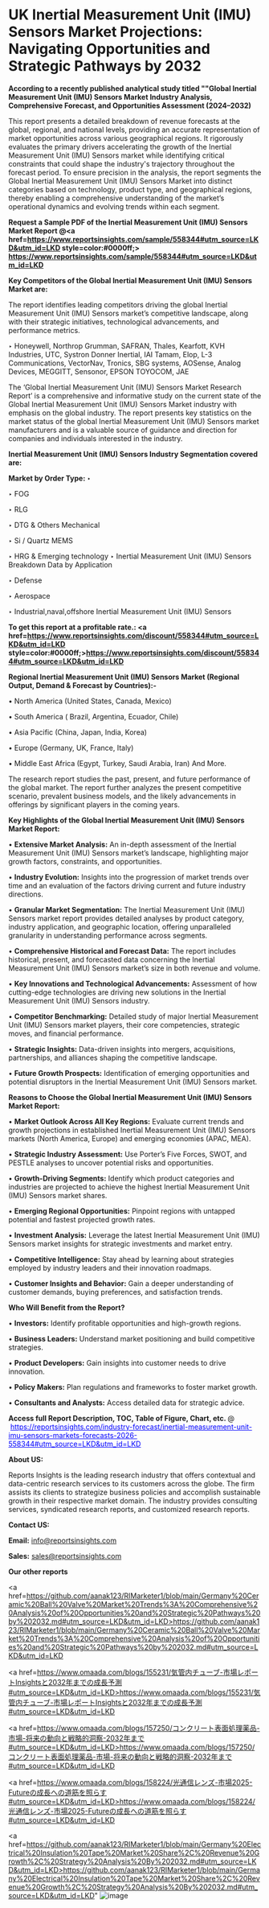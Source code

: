 # UK Inertial Measurement Unit (IMU) Sensors Market Projections: Navigating Opportunities and Strategic Pathways by 2032

<strong>According to a recently published analytical study titled ""Global Inertial Measurement Unit (IMU) Sensors Market Industry Analysis, Comprehensive Forecast, and Opportunities Assessment (2024–2032)</strong>

This report presents a detailed breakdown of revenue forecasts at the global, regional, and national levels, providing an accurate representation of market opportunities across various geographical regions. It rigorously evaluates the primary drivers accelerating the growth of the Inertial Measurement Unit (IMU) Sensors market while identifying critical constraints that could shape the industry's trajectory throughout the forecast period. To ensure precision in the analysis, the report segments the Global Inertial Measurement Unit (IMU) Sensors Market into distinct categories based on technology, product type, and geographical regions, thereby enabling a comprehensive understanding of the market’s operational dynamics and evolving trends within each segment.

<strong>Request a Sample PDF of the Inertial Measurement Unit (IMU) Sensors Market Report </strong><strong>@<a href=https://www.reportsinsights.com/sample/558344#utm_source=LKD&utm_id=LKD style=color:#0000ff;> https://www.reportsinsights.com/sample/558344#utm_source=LKD&utm_id=LKD</a></strong></font>

<strong>Key Competitors of the Global Inertial Measurement Unit (IMU) Sensors Market are:</strong>

The report identifies leading competitors driving the global Inertial Measurement Unit (IMU) Sensors market’s competitive landscape, along with their strategic initiatives, technological advancements, and performance metrics.

‣ Honeywell, Northrop Grumman, SAFRAN, Thales, Kearfott, KVH Industries, UTC, Systron Donner Inertial, IAI Tamam, Elop, L-3 Communications, VectorNav, Tronics, SBG systems, AOSense, Analog Devices, MEGGITT, Sensonor, EPSON TOYOCOM, JAE

The ‘Global Inertial Measurement Unit (IMU) Sensors Market Research Report’ is a comprehensive and informative study on the current state of the Global Inertial Measurement Unit (IMU) Sensors Market industry with emphasis on the global industry. The report presents key statistics on the market status of the global Inertial Measurement Unit (IMU) Sensors market manufacturers and is a valuable source of guidance and direction for companies and individuals interested in the industry.

<strong>Inertial Measurement Unit (IMU) Sensors Industry Segmentation covered are:</strong>

<strong>Market by Order Type: </strong>
‣ 

‣ FOG

‣ RLG

‣ DTG & Others Mechanical

‣ Si / Quartz MEMS

‣ HRG & Emerging technology
‣ Inertial Measurement Unit (IMU) Sensors Breakdown Data by Application

‣ Defense

‣ Aerospace

‣ Industrial,naval,offshore
Inertial Measurement Unit (IMU) Sensors

<strong>To get this report at a profitable rate.: <a href=https://www.reportsinsights.com/discount/558344#utm_source=LKD&utm_id=LKD style=color:#0000ff;>https://www.reportsinsights.com/discount/558344#utm_source=LKD&utm_id=LKD</a></strong></font>

<strong>Regional Inertial Measurement Unit (IMU) Sensors Market (Regional Output, Demand &amp; Forecast by Countries):-</strong>

• North America (United States, Canada, Mexico)

• South America ( Brazil, Argentina, Ecuador, Chile)

• Asia Pacific (China, Japan, India, Korea)

• Europe (Germany, UK, France, Italy)

• Middle East Africa (Egypt, Turkey, Saudi Arabia, Iran) And More.

The research report studies the past, present, and future performance of the global market. The report further analyzes the present competitive scenario, prevalent business models, and the likely advancements in offerings by significant players in the coming years.

<strong>Key Highlights of the Global Inertial Measurement Unit (IMU) Sensors Market Report:</strong>

• <strong>Extensive Market Analysis:</strong> An in-depth assessment of the Inertial Measurement Unit (IMU) Sensors market’s landscape, highlighting major growth factors, constraints, and opportunities.

• <strong>Industry Evolution:</strong> Insights into the progression of market trends over time and an evaluation of the factors driving current and future industry directions.

• <strong>Granular Market Segmentation:</strong> The Inertial Measurement Unit (IMU) Sensors market report provides detailed analyses by product category, industry application, and geographic location, offering unparalleled granularity in understanding performance across segments.

• <strong>Comprehensive Historical and Forecast Data:</strong> The report includes historical, present, and forecasted data concerning the Inertial Measurement Unit (IMU) Sensors market’s size in both revenue and volume.

• <strong>Key Innovations and Technological Advancements:</strong> Assessment of how cutting-edge technologies are driving new solutions in the Inertial Measurement Unit (IMU) Sensors industry.

• <strong>Competitor Benchmarking:</strong> Detailed study of major Inertial Measurement Unit (IMU) Sensors market players, their core competencies, strategic moves, and financial performance.

• <strong>Strategic Insights:</strong> Data-driven insights into mergers, acquisitions, partnerships, and alliances shaping the competitive landscape.

• <strong>Future Growth Prospects:</strong> Identification of emerging opportunities and potential disruptors in the Inertial Measurement Unit (IMU) Sensors market.

<strong>Reasons to Choose the Global Inertial Measurement Unit (IMU) Sensors Market Report:</strong>

• <strong>Market Outlook Across All Key Regions:</strong> Evaluate current trends and growth projections in established Inertial Measurement Unit (IMU) Sensors markets (North America, Europe) and emerging economies (APAC, MEA).

• <strong>Strategic Industry Assessment:</strong> Use Porter’s Five Forces, SWOT, and PESTLE analyses to uncover potential risks and opportunities.

• <strong>Growth-Driving Segments:</strong> Identify which product categories and industries are projected to achieve the highest Inertial Measurement Unit (IMU) Sensors market shares.

• <strong>Emerging Regional Opportunities:</strong> Pinpoint regions with untapped potential and fastest projected growth rates.

• <strong>Investment Analysis:</strong> Leverage the latest Inertial Measurement Unit (IMU) Sensors market insights for strategic investments and market entry.

• <strong>Competitive Intelligence:</strong> Stay ahead by learning about strategies employed by industry leaders and their innovation roadmaps.

• <strong>Customer Insights and Behavior:</strong> Gain a deeper understanding of customer demands, buying preferences, and satisfaction trends.

<strong>Who Will Benefit from the Report?</strong>

• <strong>Investors:</strong> Identify profitable opportunities and high-growth regions.

• <strong>Business Leaders:</strong> Understand market positioning and build competitive strategies.

• <strong>Product Developers:</strong> Gain insights into customer needs to drive innovation.

• <strong>Policy Makers:</strong> Plan regulations and frameworks to foster market growth.

• <strong>Consultants and Analysts:</strong> Access detailed data for strategic advice.
</ul>
<strong>Access full Report Description, TOC, Table of Figure, Chart, etc. </strong>@  <a href=https://reportsinsights.com/industry-forecast/inertial-measurement-unit-imu-sensors-markets-forecasts-2026-558344#utm_source=LKD&utm_id=LKD style=color:#0000ff;>https://reportsinsights.com/industry-forecast/inertial-measurement-unit-imu-sensors-markets-forecasts-2026-558344#utm_source=LKD&utm_id=LKD</a></font>

<strong><strong>About US</strong>:</strong>

Reports Insights is the leading research industry that offers contextual and data-centric research services to its customers across the globe. The firm assists its clients to strategize business policies and accomplish sustainable growth in their respective market domain. The industry provides consulting services, syndicated research reports, and customized research reports.

<strong>Contact US:</strong>

<p class=""""><b>Email:</b> <a href=mailto:info@reportsinsights.com>info@reportsinsights.com</a></p>
<p class=""""><b>Sales:</b> <a href=mailto:sales@reportsinsights.com>sales@reportsinsights.com</a></p>

<strong>Our other reports</strong>

<a href=https://github.com/aanak123/RIMarketer1/blob/main/Germany%20Ceramic%20Ball%20Valve%20Market%20Trends%3A%20Comprehensive%20Analysis%20of%20Opportunities%20and%20Strategic%20Pathways%20by%202032.md#utm_source=LKD&utm_id=LKD>https://github.com/aanak123/RIMarketer1/blob/main/Germany%20Ceramic%20Ball%20Valve%20Market%20Trends%3A%20Comprehensive%20Analysis%20of%20Opportunities%20and%20Strategic%20Pathways%20by%202032.md#utm_source=LKD&utm_id=LKD</a>

<a href=https://www.omaada.com/blogs/155231/気管内チューブ-市場レポートInsightsと2032年までの成長予測#utm_source=LKD&utm_id=LKD>https://www.omaada.com/blogs/155231/気管内チューブ-市場レポートInsightsと2032年までの成長予測#utm_source=LKD&utm_id=LKD</a>

<a href=https://www.omaada.com/blogs/157250/コンクリート表面処理薬品-市場-将来の動向と戦略的洞察-2032年まで#utm_source=LKD&utm_id=LKD>https://www.omaada.com/blogs/157250/コンクリート表面処理薬品-市場-将来の動向と戦略的洞察-2032年まで#utm_source=LKD&utm_id=LKD</a>

<a href=https://www.omaada.com/blogs/158224/光通信レンズ-市場2025-Futureの成長への道筋を照らす#utm_source=LKD&utm_id=LKD>https://www.omaada.com/blogs/158224/光通信レンズ-市場2025-Futureの成長への道筋を照らす#utm_source=LKD&utm_id=LKD</a>

<a href=https://github.com/aanak123/RIMarketer1/blob/main/Germany%20Electrical%20Insulation%20Tape%20Market%20Share%2C%20Revenue%20Growth%2C%20Strategy%20Analysis%20By%202032.md#utm_source=LKD&utm_id=LKD>https://github.com/aanak123/RIMarketer1/blob/main/Germany%20Electrical%20Insulation%20Tape%20Market%20Share%2C%20Revenue%20Growth%2C%20Strategy%20Analysis%20By%202032.md#utm_source=LKD&utm_id=LKD</a>"
![image](https://github.com/user-attachments/assets/e185458d-ed72-4b41-a677-d7719b449957)
